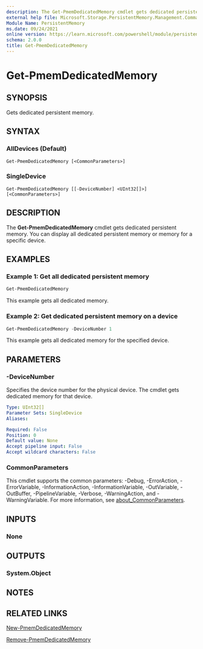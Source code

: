```yaml
---
description: The Get-PmemDedicatedMemory cmdlet gets dedicated persistent memory.
external help file: Microsoft.Storage.PersistentMemory.Management.Commands.dll-Help.xml
Module Name: PersistentMemory
ms.date: 09/24/2021
online version: https://learn.microsoft.com/powershell/module/persistentmemory/get-pmemdedicatedmemory?view=windowsserver2022-ps&wt.mc_id=ps-gethelp
schema: 2.0.0
title: Get-PmemDedicatedMemory
---
```


# Get-PmemDedicatedMemory

## SYNOPSIS
Gets dedicated persistent memory.

## SYNTAX

### AllDevices (Default)
```
Get-PmemDedicatedMemory [<CommonParameters>]
```

### SingleDevice
```
Get-PmemDedicatedMemory [[-DeviceNumber] <UInt32[]>] [<CommonParameters>]
```

## DESCRIPTION
The **Get-PmemDedicatedMemory** cmdlet gets dedicated persistent memory. You can display all dedicated persistent memory or memory for a specific device.

## EXAMPLES

### Example 1: Get all dedicated persistent memory
```powershell
Get-PmemDedicatedMemory
```

This example gets all dedicated memory.

### Example 2: Get dedicated persistent memory on a device
```powershell
Get-PmemDedicatedMemory -DeviceNumber 1
```

This example gets all dedicated memory for the specified device.

## PARAMETERS

### -DeviceNumber
Specifies the device number for the physical device.
The cmdlet gets dedicated memory for that device.

```yaml
Type: UInt32[]
Parameter Sets: SingleDevice
Aliases:

Required: False
Position: 0
Default value: None
Accept pipeline input: False
Accept wildcard characters: False
```

### CommonParameters
This cmdlet supports the common parameters: -Debug, -ErrorAction, -ErrorVariable, -InformationAction, -InformationVariable, -OutVariable, -OutBuffer, -PipelineVariable, -Verbose, -WarningAction, and -WarningVariable. For more information, see [about_CommonParameters](https://go.microsoft.com/fwlink/?LinkID=113216).

## INPUTS

### None

## OUTPUTS

### System.Object

## NOTES

## RELATED LINKS

[New-PmemDedicatedMemory](New-PmemDedicatedMemory.md)

[Remove-PmemDedicatedMemory](Remove-PmemDedicatedMemory.md)
